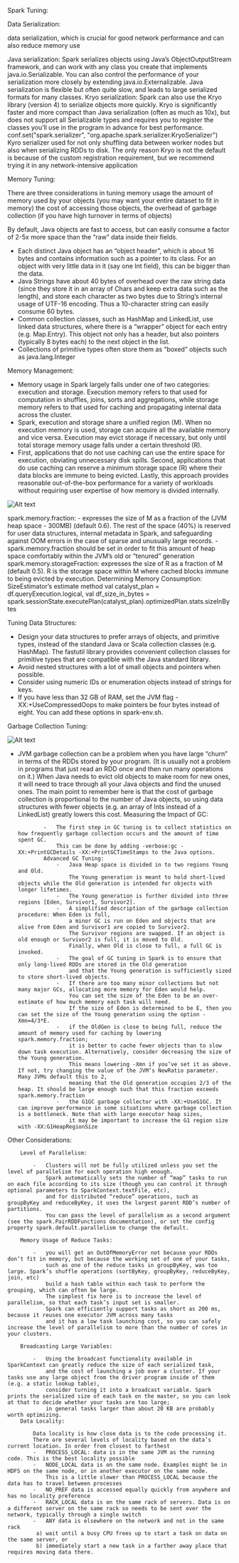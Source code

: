 Spark Tuning:
	
Data Serialization:

data serialization, which is crucial for good network performance and can also reduce memory use

Java serialization: 
	Spark serializes objects using Java’s ObjectOutputStream framework, and can work with any class you create that implements java.io.Serializable. 
	You can also control the performance of your serialization more closely by extending java.io.Externalizable. 
	Java serialization is flexible but often quite slow, and leads to large serialized formats for many classes.
Kryo serialization: 
	Spark can also use the Kryo library (version 4) to serialize objects more quickly. 
	Kryo is significantly faster and more compact than Java serialization (often as much as 10x), 
	but does not support all Serializable types and requires you to register the classes you’ll 
	use in the program in advance for best performance. conf.set("spark.serializer", "org.apache.spark.serializer.KryoSerializer")
	Kyro serializer used for not only shuffling data between worker nodes but also when serializing RDDs to disk. 
	The only reason Kryo is not the default is because of the custom registration requirement,
	but we recommend trying it in any network-intensive application
	
Memory Tuning:
		
There are three considerations in tuning memory usage 
	 the amount of memory used by your objects (you may want your entire dataset to fit in memory)
	 the cost of accessing those objects, 
	 the overhead of garbage collection (if you have high turnover in terms of objects)

By default, Java objects are fast to access, but can easily consume a factor of 2-5x more space than the “raw” data inside their fields. 

- Each distinct Java object has an “object header”, which is about 16 bytes and contains information such as a pointer to its class. 
  For an object with very little data in it (say one Int field), this can be bigger than the data.
- Java Strings have about 40 bytes of overhead over the raw string data (since they store it in an array of Chars and keep extra data such as the length), 
  and store each character as two bytes due to String’s internal usage of UTF-16 encoding. 
  Thus a 10-character string can easily consume 60 bytes.
- Common collection classes, such as HashMap and LinkedList, use linked data structures, where there is a “wrapper” object for each entry (e.g. Map.Entry). 
  This object not only has a header, but also pointers (typically 8 bytes each) to the next object in the list.
- Collections of primitive types often store them as “boxed” objects such as java.lang.Integer
		
Memory Management:

-	Memory usage in Spark largely falls under one of two categories: execution and storage. 
	Execution memory refers to that used for computation in shuffles, joins, sorts and aggregations, 
	while storage memory refers to that used for caching and propagating internal data across the cluster. 
-	Spark, execution and storage share a unified region (M). When no execution memory is used, storage can acquire all the available memory and vice versa. 
	Execution may evict storage if necessary, but only until total storage memory usage falls under a certain threshold (R).
-	First, applications that do not use caching can use the entire space for execution, obviating unnecessary disk spills. 
	Second, applications that do use caching can reserve a minimum storage space (R) where their data blocks are immune to being evicted. 
	Lastly, this approach provides reasonable out-of-the-box performance for a variety of workloads without requiring user expertise of how memory is divided internally.

![Alt text](https://cdn-images-1.medium.com/max/2000/1*kKitFswq56j1CTgMQ0gumQ.png)

spark.memory.fraction:
	-	expresses the size of M as a fraction of the (JVM heap space - 300MB) (default 0.6). 
		The rest of the space (40%) is reserved for user data structures, internal metadata in Spark, 
		and safeguarding against OOM errors in the case of sparse and unusually large records.
	-	spark.memory.fraction should be set in order to fit this amount of heap space comfortably within the JVM’s old or “tenured” generation
spark.memory.storageFraction:
	 expresses the size of R as a fraction of M (default 0.5). 
	 R is the storage space within M where cached blocks immune to being evicted by execution.
Determining Memory Consumption:
	SizeEstimator’s estimate method
	val catalyst_plan = df.queryExecution.logical, val df_size_in_bytes = spark.sessionState.executePlan(catalyst_plan).optimizedPlan.stats.sizeInBytes
		
Tuning Data Structures:

-	Design your data structures to prefer arrays of objects, and primitive types, instead of the standard Java or Scala collection classes (e.g. HashMap). 
	The fastutil library provides convenient collection classes for primitive types that are compatible with the Java standard library.
-	Avoid nested structures with a lot of small objects and pointers when possible.
-	Consider using numeric IDs or enumeration objects instead of strings for keys.
-	If you have less than 32 GB of RAM, set the JVM flag -XX:+UseCompressedOops to make pointers be four bytes instead of eight.
	You can add these options in spark-env.sh.

Garbage Collection Tuning:

![Alt text](http://4.bp.blogspot.com/-zkimVwbJjsE/VjdieYsQy9I/AAAAAAAABJw/9i4WWTaNbE8/s1600/loio44a438452ba94658a8e21f998d248fa4_LowRes.png)

-	JVM garbage collection can be a problem when you have large “churn” in terms of the RDDs stored by your program. 
	(It is usually not a problem in programs that just read an RDD once and then run many operations on it.) 
	When Java needs to evict old objects to make room for new ones, it will need to trace through all your Java objects 
	and find the unused ones. The main point to remember here is that the cost of garbage collection is proportional to the number of Java objects, 
	so using data structures with fewer objects (e.g. an array of Ints instead of a LinkedList) greatly lowers this cost.
			Measuring the Impact of GC:
			
				-	The first step in GC tuning is to collect statistics on how frequently garbage collection occurs and the amount of time spent GC. 
					This can be done by adding -verbose:gc -XX:+PrintGCDetails -XX:+PrintGCTimeStamps to the Java options.
				Advanced GC Tuning:
					-	Java Heap space is divided in to two regions Young and Old. 
						The Young generation is meant to hold short-lived objects while the Old generation is intended for objects with longer lifetimes.
					-	The Young generation is further divided into three regions [Eden, Survivor1, Survivor2].
					-	A simplified description of the garbage collection procedure: When Eden is full, 
						a minor GC is run on Eden and objects that are alive from Eden and Survivor1 are copied to Survivor2. 
						The Survivor regions are swapped. If an object is old enough or Survivor2 is full, it is moved to Old. 
						Finally, when Old is close to full, a full GC is invoked.
					-	The goal of GC tuning in Spark is to ensure that only long-lived RDDs are stored in the Old generation 
						and that the Young generation is sufficiently sized to store short-lived objects.
					-	If there are too many minor collections but not many major GCs, allocating more memory for Eden would help. 
						You can set the size of the Eden to be an over-estimate of how much memory each task will need. 
						If the size of Eden is determined to be E, then you can set the size of the Young generation using the option -Xmn=4/3*E.
					-	if the OldGen is close to being full, reduce the amount of memory used for caching by lowering spark.memory.fraction; 
						it is better to cache fewer objects than to slow down task execution. Alternatively, consider decreasing the size of the Young generation. 
						This means lowering -Xmn if you’ve set it as above. If not, try changing the value of the JVM’s NewRatio parameter. Many JVMs default this to 2, 
						meaning that the Old generation occupies 2/3 of the heap. It should be large enough such that this fraction exceeds spark.memory.fraction
					-	the G1GC garbage collector with -XX:+UseG1GC. It can improve performance in some situations where garbage collection is a bottleneck. Note that with large executor heap sizes, 
						it may be important to increase the G1 region size with -XX:G1HeapRegionSize
Other Considerations:

		Level of Parallelism:
		
			-	Clusters will not be fully utilized unless you set the level of parallelism for each operation high enough. 
				Spark automatically sets the number of “map” tasks to run on each file according to its size (though you can control it through optional parameters to SparkContext.textFile, etc), 
				and for distributed “reduce” operations, such as groupByKey and reduceByKey, it uses the largest parent RDD’s number of partitions. 
				You can pass the level of parallelism as a second argument (see the spark.PairRDDFunctions documentation), or set the config property spark.default.parallelism to change the default.
		
		Memory Usage of Reduce Tasks:
		
			-	you will get an OutOfMemoryError not because your RDDs don’t fit in memory, but because the working set of one of your tasks, 
				such as one of the reduce tasks in groupByKey, was too large. Spark’s shuffle operations (sortByKey, groupByKey, reduceByKey, join, etc) 
				build a hash table within each task to perform the grouping, which can often be large. 
				The simplest fix here is to increase the level of parallelism, so that each task’s input set is smaller. 
				Spark can efficiently support tasks as short as 200 ms, because it reuses one executor JVM across many tasks 
				and it has a low task launching cost, so you can safely increase the level of parallelism to more than the number of cores in your clusters.
		
		Broadcasting Large Variables:
		
			-	Using the broadcast functionality available in SparkContext can greatly reduce the size of each serialized task, 
				and the cost of launching a job over a cluster. If your tasks use any large object from the driver program inside of them (e.g. a static lookup table), 
				consider turning it into a broadcast variable. Spark prints the serialized size of each task on the master, so you can look at that to decide whether your tasks are too large; 
				in general tasks larger than about 20 KB are probably worth optimizing.
		Data Locality:
		
			Data locality is how close data is to the code processing it.
			There are several levels of locality based on the data’s current location. In order from closest to farthest
			-	PROCESS_LOCAL: data is in the same JVM as the running code. This is the best locality possible
			-	NODE_LOCAL data is on the same node. Examples might be in HDFS on the same node, or in another executor on the same node. 
				This is a little slower than PROCESS_LOCAL because the data has to travel between processes
			-	NO_PREF data is accessed equally quickly from anywhere and has no locality preference
			-	RACK_LOCAL data is on the same rack of servers. Data is on a different server on the same rack so needs to be sent over the network, typically through a single switch
			-	ANY data is elsewhere on the network and not in the same rack
			 a) wait until a busy CPU frees up to start a task on data on the same server, or 
			 b) immediately start a new task in a farther away place that requires moving data there.
